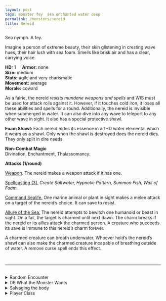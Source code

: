 ```yaml
---
layout: post
tags: monster fey  sea enchanted water deep
permalink: /monsters/nereid
title: Nereid
---
```


Sea nymph. A fey.

Imagine a person of extreme beauty, their skin glistening in cresting wave hues, their hair lush with sea foam. Smells like brisk air and has a clear, carrying voice.

**HD:** 1  &nbsp; &nbsp;  **Armor:** none <br>
**Size:** medium <br>
**Stats:** agile and very charismatic <br>
**Movement:** average <br>
**Morale:** coward <br>

As a fairie, the nereid *resists mundane weapons and spells* and WIS must be used for attack rolls against it. However, if it touches cold iron, it loses all these abilities and spells for a round. Additionally, the nereid is invisible when submerged in water. It can also dive into any wave to teleport to any other wave in sight. It also has a special protective shawl.

<span class="alchemy"> <b>Foam Shawl:</b> Each nereid hides its essence in a 1HD water elemental which it wears as a shawl. Only when the shawl is destroyed does the nereid dies. They only split in dire needs. </span> <br>

**Non-Combat Magic** <br>
Divination, Enchantment, Thalassomancy.

**Attacks (1/round)**

<ins>Weapon</ins>. The nereid makes a weapon attack if it has one.

<ins>Spellcasting (3).</ins> *Create Saltwater, Hypnotic Pattern, Summon Fish, Wall of Foam.*

<ins>Command Sealife.</ins> One marine animal or plant in sight makes a melee attack on a target of the nereid’s choice. It can save to resist.

<ins>Allure of the Sea.</ins> The nereid attempts to bewitch one humanoid or beast in sight. On a fail, the target is charmed until next dawn. The charm breaks if the nereid or its allies attack the charmed person. A creature who succeeds its save is immune to this nereid’s charm forever.

A charmed creature can breath underwater. Whoever hold’s the nereid’s shawl can also make the charmed creature incapable of breathing outside of water. A remove curse spell ends this effect.

<br>

---

<br> 

<details markdown="1">
<summary>Random Encounter</summary>

1. **Monster:** 1 nereid & 1D4-1 fishes & 1D4-1 enthralled goons.
1. **Lair:** A beautifully constructed underwater boudoir full of collected curiosities.<br>	&nbsp; OR <br>	**Omen:** Beautiful, clear singing.
1. **Spoor:** The clothes of an enthralled humanoid, neatly put into a pile.
1. **Tracks:** Singing in the waves.
1. **Trace:** Discarded clothes pieces near the coast.
1. **Trace:** A curious bard, looking for inspiration.

</details>

<details markdown="1">
<summary>D6 What the Monster Wants </summary>

1. To be presented a new, aestethically pleasing piece of art.
1. To raise the local sea life against the surface dwellers.
1. Restore the purity of local waters.
1. Free another captured nereid.
1. Perform a mesmerizing performance for a cadre of feys.
1. Get a new plaything.
</details>

<details markdown="1">
<summary>Salvaging the body</summary>
  
A dying nereid and its shawl both return to water if killed. What is often left is a single, beautiful pearl, and coral jewelry.

Wearing a nereid shawl will give you the inspiration to create a spell with the word *Foam*.
</details>

<details markdown="1">
<summary>Player Class</summary>
Play as a [nereid](https://saltygoo.github.io/class/magic-user/nereid)!
</details>
